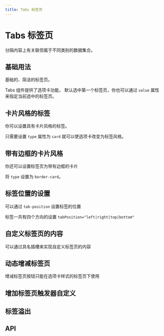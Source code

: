 ```yaml
---
title: Tabs 标签页
---
```


# Tabs 标签页

分隔内容上有关联但属于不同类别的数据集合。

## 基础用法

基础的、简洁的标签页。

Tabs 组件提供了选项卡功能， 默认选中第一个标签页，你也可以通过 `value` 属性来指定当前选中的标签页。

<demo-preview2 path="./basic.vue" />

## 卡片风格的标签

你可以设置具有卡片风格的标签。

只需要设置 `type` 属性为 `card` 就可以使选项卡改变为标签风格。

<demo-preview2 path="./cardStyle.vue" />

## 带有边框的卡片风格

你还可以设置标签页为带有边框的卡片

将 `type` 设置为 `border-card`。

<demo-preview2 path="./borderCard.vue" />

## 标签位置的设置

可以通过 `tab-position` 设置标签的位置

标签一共有四个方向的设置 `tabPosition="left|right|top|bottom"`

<demo-preview2 path="./tabPosition.vue" />

## 自定义标签页的内容

可以通过具名插槽来实现自定义标签页的内容

<demo-preview2 path="./customTab.vue" />

## 动态增减标签页

增减标签页按钮只能在选项卡样式的标签页下使用

<demo-preview2 path="./dynamicTabs.vue" />

<!-- ## 添加按钮自定义图标

<demo-preview2 path="./customizedAddButtonIcon.vue" /> -->

## 增加标签页触发器自定义


<demo-preview2 path="./customizedTrigger.vue" />

## 标签溢出


<demo-preview2 path="./overflowTabs.vue" />

## API

<API src="./tabs.json" lang="zh"></API>

<API src="./tab_item.json" lang="zh"></API>